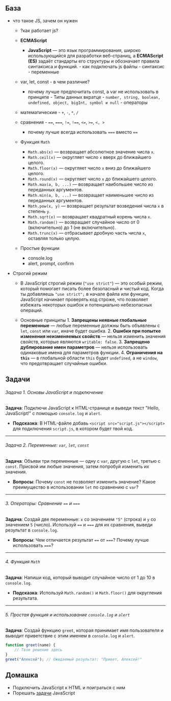 

## База

   - что такое JS, зачем он нужен
        - ?как работает js?
        - **ECMAScript**
	        - **JavaScript** — это язык программирования, широко использующийся для разработки веб-страниц, а **ECMAScript (ES)** задаёт стандарты его структуры и обозначает правила синтаксиса и функций.
    - как подключать js файлы
    - синтаксис
    - переменные
        - var, let, const - в чем различие?
            - почему лучше предпочитать const, а var не использовать в принципе
    - Типы данных вкратце - `number, string, boolean, undefined, object, bigInt, symbol и null`
    - операторы
        - математические - `+`, `-`, `*`, `/`
        - сравнения - `==`, `===`, `!=`, `!==`, `<=`, `>=`, `<, >`
            - почему лучше всегда использовать `===` вместо `==`
        - Функция `Math`
    
			- `Math.abs(x)` — возвращает абсолютное значение числа `x`.
			- `Math.ceil(x)` — округляет число `x` вверх до ближайшего целого.
			- `Math.floor(x)` — округляет число `x` вниз до ближайшего целого.
			- `Math.round(x)` — округляет число `x` до ближайшего целого.
			- `Math.max(a, b, ...)` — возвращает наибольшее число из переданных аргументов.
			- `Math.min(a, b, ...)` — возвращает наименьшее число из переданных аргументов.
			- `Math.pow(x, y)` — возвращает результат возведения числа `x` в степень `y`.
			- `Math.sqrt(x)` — возвращает квадратный корень числа `x`.
			- `Math.random()` — возвращает случайное число от 0 (включительно) до 1 (не включительно).
			- `Math.trunc(x)` — отбрасывает дробную часть числа `x`, оставляя только целую.
			
		- Простые функции
		
			- console.log
			- alert, prompt, confirm
		

        
 - Строгий режим
 
	- В JavaScript строгий режим (`"use strict"`) — это особый режим, который помогает писать более безопасный и чистый код. Когда ты добавляешь `"use strict";` в начале файла или функции, JavaScript начинает проверять код строже, что позволяет избежать некоторых ошибок и потенциально небезопасных операций.
	
	- Основные принципы
		    1. **Запрещены неявные глобальные переменные** — любые переменные должны быть объявлены с `let`, `const` или `var`, иначе будет ошибка.
			2. **Ошибки при попытке изменения неизменяемых свойств** — нельзя изменить значения свойств, которые являются `writable: false`.
			3. **Запрещено дублирование имен параметров** — нельзя использовать одинаковые имена для параметров функции.
			4. **Ограничения на `this`** — в глобальной области `this` будет `undefined`, а не `window`, что предотвращает случайные ошибки.


## Задачи

###### Задача 1. Основы JavaScript и подключение

**Задача**: Подключи JavaScript к HTML-странице и выведи текст "Hello, JavaScript!" с помощью `console.log` и `alert`.

- **Подсказка**: В HTML-файле добавь `<script src="script.js"></script>` для подключения `script.js`, в котором будет твой код.

---

###### Задача 2. Переменные: `var`, `let`, `const`

**Задача**: Объяви три переменные — одну с `var`, другую с `let`, третью с `const`. Присвой им любые значения, затем попробуй изменить их значения.

- **Вопросы**: Почему `const` не позволяет изменить значение? Какое преимущество в использовании `let` по сравнению с `var`?

---

###### 3. Операторы: Сравнение `==` и `===`

**Задача**: Создай две переменные: `x` со значением `"5"` (строка) и `y` со значением `5` (число). Используй `==` и `===` для их сравнения, выведи результат в `console.log`.

- **Вопросы**: Чем отличается результат `==` от `===`? Почему лучше использовать `===`?

---

###### 4. Функция `Math`

**Задача**: Напиши код, который выводит случайное число от 1 до 10 в `console.log`.

- **Подсказка**: Используй `Math.random()` и `Math.floor()` для округления результата.

---

###### 5. Простая функция и использование `console.log` и `alert`

**Задача**: Создай функцию `greet`, которая принимает имя пользователя и выводит приветствие с этим именем в `console.log` и `alert`.

```js
function greet(name) { 
	// Твое решение здесь
} 
greet("Алексей"); // Ожидаемый результат: "Привет, Алексей!"
```




## Домашка

- Подключить JavaScript к HTML и поиграться с ним
- Порешать [задачи](lecture13#Задачи) JavaScript




